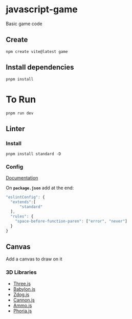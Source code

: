 # javascript-game
 Basic game code

## Create
```shell
npm create vite@latest game
```

## Install dependencies
```shell
pnpm install
```

# To Run
```shell
pnpm run dev
```

## Linter
### Install
```shell
pnpm install standard -D
```

### Config
[Documentation](https://eslint.org/docs/latest/use/configure/)

On **`package.json`** add at the end:

```javascript
"eslintConfig": {
  "extends":[
      "standard"
  ],
  "rules": {
    "space-before-function-paren": ["error", "never"]
  }
}
```

## Canvas
Add a canvas to draw on it


### 3D Libraries
- [Three.js](https://threejs.org/)
- [Babylon.js](https://www.babylonjs.com/)
- [Zdog.js](https://zzz.dog/)
- [Cannon.js](https://github.com/schteppe/cannon.js)
- [Ammo.js](https://github.com/kripken/ammo.js)
- [Phoria.js](https://www.kevs3d.co.uk/dev/phoria/)

